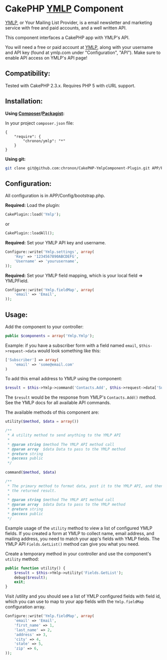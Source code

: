CakePHP [YMLP](http://www.ymlp.com/) Component
==============================================

[YMLP](http://www.ymlp.com/), or Your Mailing List Provider, is a email newsletter and marketing
service with free and paid accounts, and a well written API.

This component interfaces a CakePHP app with YMLP's API.  

You will need a free or paid account at [YMLP](http://www.ymlp.com/), along with your username and 
API key (found at ymlp.com under "Configuration", "API"). Make sure to enable API access on YMLP's 
API page! 

Compatibility:
--------------

Tested with CakePHP 2.3.x. Requires PHP 5 with cURL support.

Installation:
-------------

**Using [Composer](http://getcomposer.org/)/[Packagist](https://packagist.org):**

In your project `composer.json` file:

```
{
	"require": {
		"chronon/ymlp": "*"
	}
}
```

**Using git:**

```sh
git clone git@github.com:chronon/CakePHP-YmlpComponent-Plugin.git APP/Plugin/Ymlp  
```

Configuration:
--------------

All configuration is in APP/Config/bootstrap.php.

**Required:** Load the plugin:

```php
CakePlugin::load('Ymlp');
```
or 

```php
CakePlugin::loadAll();
```

**Required:** Set your YMLP API key and username. 

```php
Configure::write('Ymlp.settings', array(
	'Key' => '1234567890ABCDEFG',
	'Username' => 'yourusername',
));
```

**Required:** Set your YMLP field mapping, which is your local field => YMLPField. 

```php
Configure::write('Ymlp.fieldMap', array(
	'email' => 'Email',
));
```

Usage:
------

Add the component to your controller:

```php
public $components = array('Ymlp.Ymlp');
```

Example: if you have a subscriber form with a field named `email`, `$this->request->data` would look 
something like this:

```php
['Subscriber'] => array(
	'email' => 'some@email.com'
)
```

To add this email address to YMLP using the component:

```php
$result = $this->Ymlp->command('Contacts.Add', $this->request->data['Subscriber']);
```
	
The `$result` would be the response from YMLP's `Contacts.Add()` method. See the YMLP docs for all
available API commands. 

The available methods of this component are:

```php
utility($method, $data = array())

/**
 * A utility method to send anything to the YMLP API
 *
 * @param string $method The YMLP API method call
 * @param array  $data Data to pass to the YMLP method
 * @return string
 * @access public
 */
 
command($method, $data)

/**
 * The primary method to format data, post it to the YMLP API, and then format
 * the returned result.
 *
 * @param string $method The YMLP API method call
 * @param array  $data Data to pass to the YMLP method
 * @return string
 * @access public
 */
``` 

Example usage of the `utility` method to view a list of configured YMLP fields. If you created
a form at YMLP to collect name, email address, and mailing address, you need to match your app's
fields with YMLP fields. The YMLP API `Fields.GetList()` method can give you what you need. 

Create a temporary method in your controller and use the component's `utility` method:

```php
public function utility() {
	$result = $this->Ymlp->utility('Fields.GetList');
	debug($result);
	exit;
}
```

Visit /utility and you should see a list of YMLP configured fields with field id, which you can use 
to map to your app fields with the `Ymlp.fieldMap` configuration array. 

```php
Configure::write('Ymlp.fieldMap', array(
	'email' => 'Email',
	'first_name' => 1,
	'last_name' => 2,
	'address' => 3,
	'city' => 4,
	'state' => 5,
	'zip' => 6,
));
```
